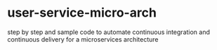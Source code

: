 # user-service-micro-arch
step by step and sample code to automate continuous integration and continuous delivery for a microservices  architecture 
